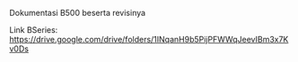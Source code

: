 Dokumentasi B500 beserta revisinya

Link BSeries:
https://drive.google.com/drive/folders/1INqanH9b5PijPFWWqJeevIBm3x7Kv0Ds
